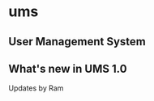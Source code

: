 # ums
User Management System
---------------------------------
What's new in UMS 1.0
---------------------------------
Updates by Ram
